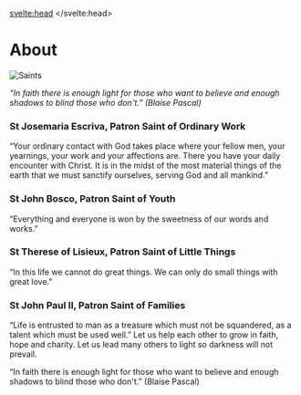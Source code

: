 <svelte:head>
	<title>About</title>
</svelte:head>

# About

![Saints](/images/saints.png)

*“In faith there is enough light for those who want to believe and enough shadows to blind those who don't.”  (Blaise Pascal)*

### St Josemaria Escriva, Patron Saint of Ordinary Work
“Your ordinary contact with God takes place where your fellow men, your yearnings, your work and your affections are. There you have your daily encounter with Christ. It is in the midst of the most material things of the earth that we must sanctify ourselves, serving God and all mankind.”

### St John Bosco, Patron Saint of Youth
“Everything and everyone is won by the sweetness of our words and works.”

### St Therese of Lisieux, Patron Saint of Little Things
“In this life we cannot do great things. We can only do small things with great love."

### St John Paul II, Patron Saint of Families
“Life is entrusted to man as a treasure which must not be squandered, as a talent which must be used well.”
Let us help each other to grow in faith, hope and charity.  Let us lead many others to light so darkness will not prevail.

“In faith there is enough light for those who want to believe and enough shadows to blind those who don't.”  (Blaise Pascal)
